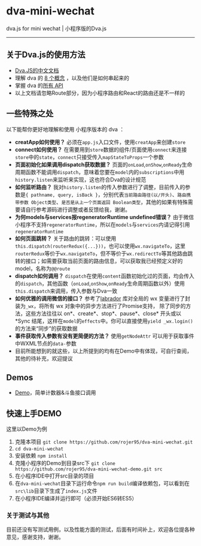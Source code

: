 # dva-mini-wechat
dva.js for mini wechat |  小程序版的Dva.js

---
## 关于Dva.js的使用方法

* [Dva.JS的中文文档](https://github.com/dvajs/dva/blob/master/README_zh-CN.md)
* 理解 dva 的 [8 个概念](https://github.com/dvajs/dva/blob/master/docs/Concepts_zh-CN.md) ，以及他们是如何串起来的
* 掌握 dva 的[所有 API](https://github.com/dvajs/dva/blob/master/docs/API_zh-CN.md)
* 以上文档请忽略Route部分，因为小程序路由和React的路由还是不一样的

## 一些特殊之处

以下能帮你更好地理解和使用 小程序版本的 dva ：

* **creatApp如何使用？** 必须在`app.js`入口文件，使用`creatApp`来创建`store`
* **connect如何使用？** 在需要用到`store`数据的组件/页面使用`connect`来连接`store`中的`state`，`connect`只接受传入`mapStateToProps`一个参数
* **页面初始化如果调用dispatch获取数据？** 页面的`onLoad`,`onShow`,`onReady`生命周期函数不能调用`dispatch`，意味着您要在`model`内的`subscriptions`中用`history.listen`来监听来实现，这也符合Dva的设计规范
* **如何监听路由？** 我对`history.listen`的传入参数进行了调整，目前传入的参数是`{ pathname, query, isBack }`，分别代表`当前路由路径(以/开头)`、`路由携带参数 Object类型`、`是否是从上一个页面返回 Boolean类型`，其他的如果有特殊需要请自行参考源码进行调整或者反馈给我，谢谢。
* **为何models与services报regeneratorRuntime undefined错误？** 由于微信小程序不支持`regeneratorRuntime`，所以在`models`与`services`内请记得引用`regeneratorRuntime`
* **如何页面跳转？** 关于路由的跳转：可以使用`this.dispatch(routerRedux({...}))`，也可以使用`wx.navigateTo`，这里`routerRedux`等价于`wx.navigateTo`，但不等价于`wx.redirectTo`等其他路由跳转的接口；如需要获取当前页面的路由信息，可以获取我已经预定义好的model，名称为`@@route`
* **dispatch如何调用？** `dispatch`在使用`content`函数初始化过的页面，均会传入的`dispatch`，其他函数（`onLoad`,`onShow`,`onReady`生命周期函数以外）使用`this.dispatch`来调用，传入参数与Dva一致
* **如何优雅的调用微信的接口？** 参考了[labrador](https://github.com/maichong/labrador) 库对全局的 wx 变量进行了封装为`_wx`，将所有 wx 对象中的异步方法进行了Promise支持， 除了同步的方法，这些方法往往以 on*、create*、stop*、pause*、close* 开头或以 *Sync 结尾，这样在`model`的`effects`中。你可以直接使用`yield _wx.login()`的方法来“同步”的获取数据
* **事件获取传入参数有没有更简便的方法？** 使用`getNodeAttr` 可以用于获取事件中WXML节点的`data-`参数
* 目前所能想到的就这些，以上所提到的均有在Demo中有体现，可自行查阅，其他的待补充，欢迎提议



## Demos

* [Demo](https://github.com/rojer95/dva-mini-wechat-demo)，简单计数器&斗鱼接口调用


## 快速上手DEMO

这里以Demo为例

1. 克隆本项目 `git clone https://github.com/rojer95/dva-mini-wechat.git`
2. `cd dva-mini-wechat`
3. 安装依赖 `npm install`
4. 克隆小程序的Demo到目录src下 `git clone https://github.com/rojer95/dva-mini-wechat-demo.git src`
5. 在小程序IDE中打开src目录的项目
6. 在`dva-mini-wechat`目录下运行命令`npm run build`编译依赖包，可以看到在`src\lib`目录下生成了`index.js`文件
7. 在小程序IDE编译并运行即可（必须开始ES6转ES5）
 

### 关于测试与其他
目前还没有写测试用例，以及性能方面的测试，后面有时间补上，欢迎各位提各种意见，感谢支持，谢谢。
